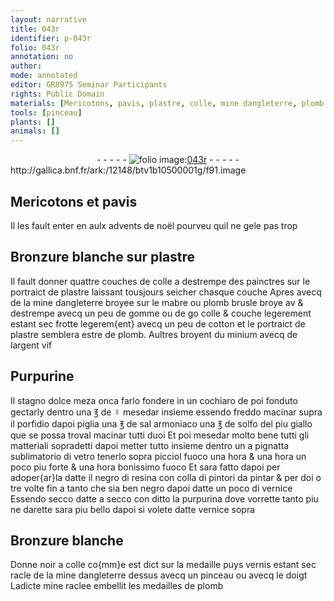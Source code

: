 ```yaml
---
layout: narrative
title: 043r
identifier: p-043r
folio: 043r
annotation: no
author:
mode: annotated
editor: GR8975 Seminar Participants
rights: Public Domain
materials: [Mericotons, pavis, plastre, colle, mine dangleterre, plomb brusle, gomme, cotton, plomb, minium, argent vif, Purpurine, stagno, ☿, porfidio, sal armoniaco, solfo, negro di resina, colla, vernice, purpurina, noir, mine]
tools: [pinceau]
plants: []
animals: []
---
```


<div class="folio" align="center">- - - - - <a href="http://gallica.bnf.fr/ark:/12148/btv1b10500001g/f91.image" target="_blank"><img src="https://cu-mkp.github.io/2017-workshop-edition/assets/photo-icon.png" alt="folio image: " style="display:inline-block; margin-bottom:-3px;"/>043r</a> - - - - - </div> http://gallica.bnf.fr/ark:/12148/btv1b10500001g/f91.image   

## <span class="m">Mericotons</span> et <span class="m">pavis</span>

 
Il les fault enter en aulx <span class="tmp">advents de noël</span> pourveu quil ne gele pas trop
    

## Bronzure blanche sur <span class="m">plastre</span>

 
Il fault donner quattre couches de <span class="m">colle</span> a destrempe des <span class="pro">painctres</span> sur le portraict de <span class="m">plastre</span> laissant tousjours seicher chasque couche Apres avecq de la <span class="m">mine d<span class="pl">angleterre</span></span> broyee sur le mabre ou <span class="m">plomb brusle</span> broye av & destrempe avecq un peu de <span class="m">gomme</span> ou de go <span class="m">colle</span> & couche legerement estant sec frotte legerem{ent} avecq un peu de <span class="m">cotton</span> et le portraict de <span class="m">plastre</span> semblera estre de <span class="m">plomb</span>. Aultres broyent du <span class="m">minium</span> avecq de l<span class="m">argent vif</span>
    

## <span class="m">Purpurine</span>

 
Il <span class="m">stagno</span> dolce meza onca farlo fondere in un cochiaro de poi fonduto gectarly dentro una <span class="ms">℥</span> de <span class="m">☿</span> mesedar insieme essendo freddo macinar supra il <span class="m">porfidio</span> dapoi piglia una <span class="ms">℥</span> de <span class="m">sal armoniaco</span> una <span class="ms">℥</span> de <span class="m">solfo</span> del piu giallo que se possa troval macinar tutti duoi Et poi mesedar molto bene tutti gli matteriali sopradetti dapoi metter tutto insieme dentro un a pignatta sublimatorio di vetro tenerlo sopra picciol fuoco una hora & una hora un poco piu forte & una hora bonissimo fuoco Et sara fatto dapoi per adoper{ar}la datte il <span class="m">negro di resina</span> con <span class="m">colla</span> di <span class="pro">pintori</span> da pintar & per doi o tre volte fin a tanto che sia ben negro dapoi datte un poco di <span class="m">vernice</span> Essendo secco datte a secco con ditto la <span class="m">purpurina</span> dove vorrette tanto piu ne darette sara piu bello dapoi si volete datte <span class="m">vernice</span> sopra
    

## Bronzure blanche

 
Donne <span class="m">noir</span> a <span class="m">colle</span> co{mm}e est dict sur la medaille puys vernis estant sec racle de la <span class="m">mine d<span class="pl">angleterre</span></span> dessus avecq un <span class="tl">pinceau</span> ou avecq le <span class="bp">doigt</span> Ladicte <span class="m">mine</span> raclee embellit les medailles de <span class="m">plomb</span>
 